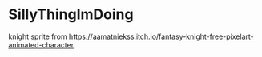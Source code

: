 # SillyThingImDoing

knight sprite from https://aamatniekss.itch.io/fantasy-knight-free-pixelart-animated-character
